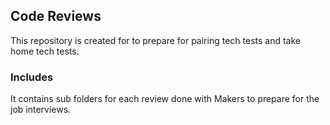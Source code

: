 ## Code Reviews

This repository is created for to prepare for pairing tech tests and take home tech tests. 

### Includes

It contains sub folders for each review done with Makers to prepare for the job interviews.